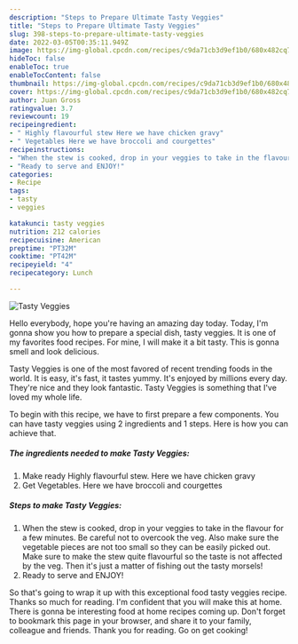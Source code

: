 ```yaml
---
description: "Steps to Prepare Ultimate Tasty Veggies"
title: "Steps to Prepare Ultimate Tasty Veggies"
slug: 398-steps-to-prepare-ultimate-tasty-veggies
date: 2022-03-05T00:35:11.949Z
image: https://img-global.cpcdn.com/recipes/c9da71cb3d9ef1b0/680x482cq70/tasty-veggies-recipe-main-photo.jpg
hideToc: false
enableToc: true
enableTocContent: false
thumbnail: https://img-global.cpcdn.com/recipes/c9da71cb3d9ef1b0/680x482cq70/tasty-veggies-recipe-main-photo.jpg
cover: https://img-global.cpcdn.com/recipes/c9da71cb3d9ef1b0/680x482cq70/tasty-veggies-recipe-main-photo.jpg
author: Juan Gross
ratingvalue: 3.7
reviewcount: 19
recipeingredient:
- " Highly flavourful stew Here we have chicken gravy"
- " Vegetables Here we have broccoli and courgettes"
recipeinstructions:
- "When the stew is cooked, drop in your veggies to take in the flavour for a few minutes. Be careful not to overcook the veg. Also make sure the vegetable pieces are not too small so they can be easily picked out. Make sure to make the stew quite flavourful so the taste is not affected by the veg. Then it&#39;s just a matter of fishing out the tasty morsels!"
- "Ready to serve and ENJOY!"
categories:
- Recipe
tags:
- tasty
- veggies

katakunci: tasty veggies 
nutrition: 212 calories
recipecuisine: American
preptime: "PT32M"
cooktime: "PT42M"
recipeyield: "4"
recipecategory: Lunch

---
```



![Tasty Veggies](https://img-global.cpcdn.com/recipes/c9da71cb3d9ef1b0/680x482cq70/tasty-veggies-recipe-main-photo.jpg)

Hello everybody, hope you're having an amazing day today. Today, I'm gonna show you how to prepare a special dish, tasty veggies. It is one of my favorites food recipes. For mine, I will make it a bit tasty. This is gonna smell and look delicious.

Tasty Veggies is one of the most favored of recent trending foods in the world. It is easy, it's fast, it tastes yummy. It's enjoyed by millions every day. They're nice and they look fantastic. Tasty Veggies is something that I've loved my whole life.




To begin with this recipe, we have to first prepare a few components. You can have tasty veggies using 2 ingredients and 1 steps. Here is how you can achieve that.

<!--inarticleads1-->

##### The ingredients needed to make Tasty Veggies:

1. Make ready  Highly flavourful stew. Here we have chicken gravy
1. Get  Vegetables. Here we have broccoli and courgettes




<!--inarticleads2-->

##### Steps to make Tasty Veggies:

1. When the stew is cooked, drop in your veggies to take in the flavour for a few minutes. Be careful not to overcook the veg. Also make sure the vegetable pieces are not too small so they can be easily picked out. Make sure to make the stew quite flavourful so the taste is not affected by the veg. Then it&#39;s just a matter of fishing out the tasty morsels!
1. Ready to serve and ENJOY!



So that's going to wrap it up with this exceptional food tasty veggies recipe. Thanks so much for reading. I'm confident that you will make this at home. There is gonna be interesting food at home recipes coming up. Don't forget to bookmark this page in your browser, and share it to your family, colleague and friends. Thank you for reading. Go on get cooking!
